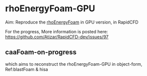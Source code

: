 # rhoEnergyFoam-GPU
Aim: Reproduce the [rhoEnergyFoam](https://github.com/davidem88/rhoEnergyFoam) in GPU version, in RapidCFD

For the progress, More information is posted here: https://github.com/Atizar/RapidCFD-dev/issues/97


## caaFoam-on-progress
which aims to reconstruct the rhoEnergyFoam-GPU in object-form, Ref:blastFoam & hisa

